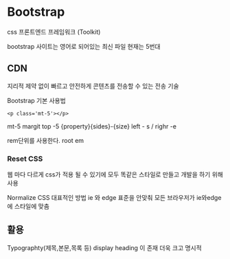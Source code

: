 # Bootstrap
css 프론트엔드 프레임워크 (Toolkit)

bootstrap 사이트는 영어로 되어있는 최신 파일 현재는 5번대

## CDN
지리적 제약 없이 빠르고 안전하게 콘텐츠를 전송할 수 있는 전송 기술

Bootstrap 기본 사용법
```
<p class='mt-5'></p>
```
mt-5
margit top -5
{property}{sides}-{size}
left - s / righr -e

rem단위를 사용한다.
root em 

### Reset CSS
웹 마다 다르게 css가 적용 될 수 있기에 모두 똑같은 스타일로 만들고 개발을 하기 위해 사용

Normalize CSS
대표적인 방법
ie 와 edge 표준을 안맞춰 모든 브라우저가 ie와edge에 스타일에 맞춤

## 활용
Typographty(제목,본문,목록 등)
display heading 이 존재 더욱 크고 명시적